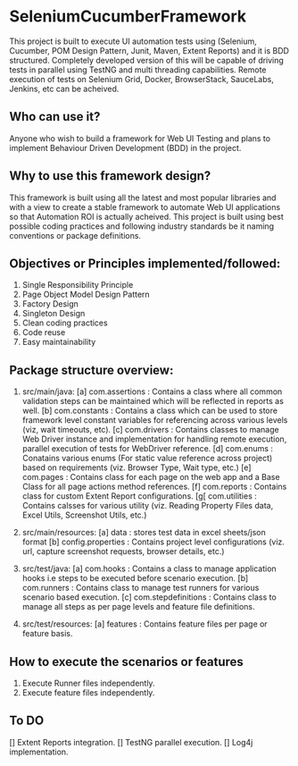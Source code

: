 # SeleniumCucumberFramework
This project is built to execute UI automation tests using (Selenium, Cucumber, POM Design Pattern, Junit, Maven, Extent Reports) and it is BDD structured.
Completely developed version of this will be capable of driving tests in parallel using TestNG and multi threading capabilities. Remote execution of tests on Selenium Grid, Docker, BrowserStack, SauceLabs, Jenkins, etc can be acheived.

## Who can use it?
Anyone who wish to build a framework for Web UI Testing and plans to implement Behaviour Driven Development (BDD) in the project.

## Why to use this framework design?
This framework is built using all the latest and most popular libraries and with a view to create a stable framework to automate Web UI applications so that Automation ROI is actually acheived. This project is built using best possible coding practices and following industry standards be it naming conventions or package definitions.

## Objectives or Principles implemented/followed: 
1. Single Responsibility Principle
2. Page Object Model Design Pattern
3. Factory Design
4. Singleton Design
5. Clean coding practices
6. Code reuse
7. Easy maintainability

## Package structure overview: 
1. src/main/java: 
    [a] com.assertions : Contains a class where all common validation steps can be maintained which will be reflected in reports as well.
    [b] com.constants : Contains a class which can be used to store framework level constant variables for referencing across various levels (viz, wait timeouts, etc).
    [c] com.drivers : Contains classes to manage Web Driver instance and implementation for handling remote execution, parallel execution of tests for WebDriver reference.
    [d] com.enums : Conatains various enums (For static value reference across project) based on requirements (viz. Browser Type, Wait type, etc.)
    [e] com.pages : Contains class for each page on the web app and a Base Class for all page actions method references.
    [f] com.reports : Contains class for custom Extent Report configurations.
    [g[ com.utilities : Contains calsses for various utility (viz. Reading Property Files data, Excel Utils, Screenshot Utils, etc.)
    
2. src/main/resources: 
    [a] data : stores test data in excel sheets/json format
    [b] config.properties : Contains project level configurations (viz. url, capture screenshot requests, browser details, etc.)
    
3. src/test/java: 
    [a] com.hooks : Contains a class to manage application hooks i.e steps to be executed before scenario execution.
    [b] com.runners : Contains class to manage test runners for various scenario based execution.
    [c] com.stepdefinitions : Contains class to manage all steps as per page levels and feature file definitions.
    
4. src/test/resources:
    [a] features : Contains feature files per page or feature basis.
    
## How to execute the scenarios or features
1. Execute Runner files independently.
2. Execute feature files independently.

## To DO
[] Extent Reports integration.
[] TestNG parallel execution.
[] Log4j implementation.
    
